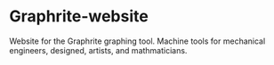 # Graphrite-website
Website for the Graphrite graphing tool. Machine tools for mechanical engineers, designed, artists, and mathmaticians. 
